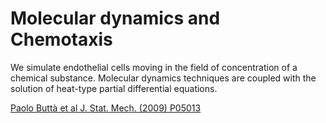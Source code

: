 # Molecular dynamics and Chemotaxis

We simulate endothelial cells moving in the field of concentration of a chemical substance.
Molecular dynamics techniques are coupled with the solution of heat-type partial differential equations.
<br>

<a href="https://iopscience.iop.org/article/10.1088/1742-5468/2009/05/P05013/meta">Paolo Buttà et al J. Stat. Mech. (2009) P05013</a>
